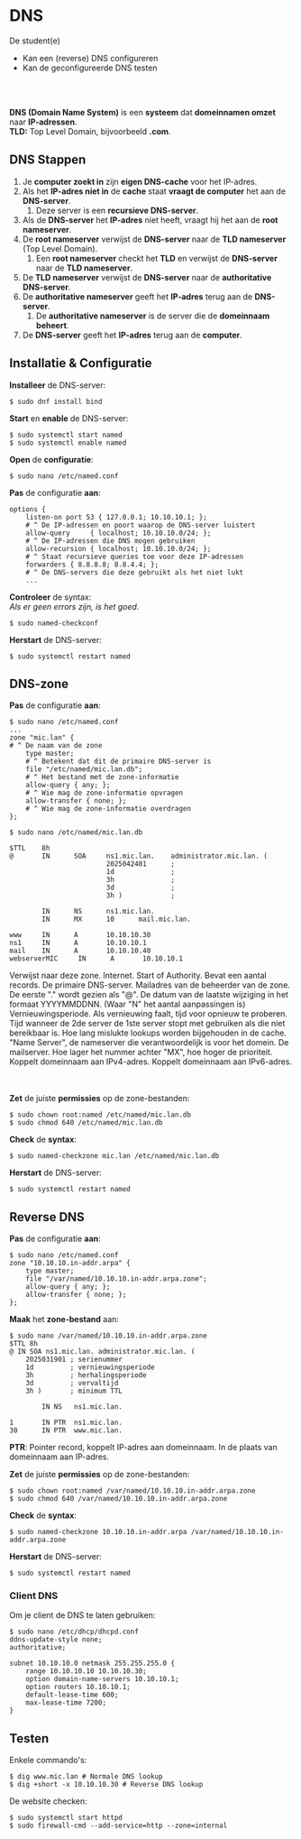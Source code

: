 # DNS

De student(e)
- Kan een (reverse) DNS configureren
- Kan de geconfigureerde DNS testen

<!-- INVISIBLE CHARACTERS FOR SECTION LINE -->
<format style="underline">
⠀⠀⠀⠀⠀⠀⠀⠀⠀⠀⠀⠀⠀⠀⠀⠀⠀⠀⠀⠀⠀⠀⠀⠀⠀⠀⠀⠀⠀⠀⠀⠀⠀⠀⠀⠀⠀⠀⠀⠀⠀⠀⠀⠀⠀⠀⠀⠀⠀⠀⠀⠀⠀⠀⠀⠀⠀⠀⠀⠀⠀⠀⠀⠀⠀⠀⠀⠀⠀⠀⠀⠀⠀⠀⠀⠀⠀⠀⠀⠀⠀⠀⠀⠀⠀⠀⠀⠀⠀⠀⠀⠀⠀
</format>
<!-- INVISIBLE CHARACTERS FOR SECTION LINE -->

**DNS (Domain Name System)** is een **systeem** dat **domeinnamen omzet** naar **IP-adressen**.\
**TLD:** Top Level Domain, bijvoorbeeld **.com**. 

## DNS Stappen

1. Je **computer zoekt in** zijn **eigen DNS-cache** voor het IP-adres.
2. Als het **IP-adres niet in** de **cache** staat **vraagt de computer** het aan de **DNS-server**.
   1. Deze server is een **recursieve DNS-server**.
3. Als de **DNS-server** het **IP-adres** niet heeft, vraagt hij het aan de **root nameserver**.
4. De **root nameserver** verwijst de **DNS-server** naar de **TLD nameserver** (Top Level Domain).
   1. Een **root nameserver** checkt het **TLD** en verwijst de **DNS-server** naar de **TLD nameserver**.
5. De **TLD nameserver** verwijst de **DNS-server** naar de **authoritative DNS-server**.
6. De **authoritative nameserver** geeft het **IP-adres** terug aan de **DNS-server**.
   1. De **authoritative nameserver** is de server die de **domeinnaam beheert**.
7. De **DNS-server** geeft het **IP-adres** terug aan de **computer**.

## Installatie & Configuratie

**Installeer** de DNS-server:
```
$ sudo dnf install bind
```

**Start** en **enable** de DNS-server:
```
$ sudo systemctl start named
$ sudo systemctl enable named
```

**Open** de **configuratie**:
```
$ sudo nano /etc/named.conf
```

**Pas** de configuratie **aan**:
```
options {
    listen-on port 53 { 127.0.0.1; 10.10.10.1; };
    # ^ De IP-adressen en poort waarop de DNS-server luistert
    allow-query     { localhost; 10.10.10.0/24; };
    # ^ De IP-adressen die DNS mogen gebruiken
    allow-recursion { localhost; 10.10.10.0/24; };
    # ^ Staat recursieve queries toe voor deze IP-adressen
    forwarders { 8.8.8.8; 8.8.4.4; };
    # ^ De DNS-servers die deze gebruikt als het niet lukt
    ...
```

**Controleer** de syntax:\
*Als er geen errors zijn, is het goed.*
```
$ sudo named-checkconf
```

**Herstart** de DNS-server:
```
$ sudo systemctl restart named
```

## DNS-zone

**Pas** de configuratie **aan**:
```
$ sudo nano /etc/named.conf
...
zone "mic.lan" {
# ^ De naam van de zone
    type master;
    # ^ Betekent dat dit de primaire DNS-server is
    file "/etc/named/mic.lan.db";
    # ^ Het bestand met de zone-informatie
    allow-query { any; };
    # ^ Wie mag de zone-informatie opvragen
    allow-transfer { none; };
    # ^ Wie mag de zone-informatie overdragen
};
```

```
$ sudo nano /etc/named/mic.lan.db

$TTL    8h
@       IN      SOA     ns1.mic.lan.    administrator.mic.lan. (
                       	2025042401      ;
                       	1d              ;
                       	3h              ;
                       	3d              ;
                       	3h )            ;
 
       	IN      NS      ns1.mic.lan.
       	IN      MX      10      mail.mic.lan.
 
www     IN      A       10.10.10.30
ns1     IN      A       10.10.10.1
mail    IN      A       10.10.10.40
webserverMIC     IN      A       10.10.10.1
```

<tabs>
<tab title="@">
   Verwijst naar deze zone.
</tab>
<tab title="IN">
    Internet.
</tab>
<tab title="SOA">
    Start of Authority. Bevat een aantal records.
</tab>
<tab title="ns1.mic.lan">
   De primaire DNS-server.
</tab>
<tab title="administrator.mic.lan">
   Mailadres van de beheerder van de zone. De eerste "." wordt gezien als "@".
</tab>
<tab title="2025042401">
   De datum van de laatste wijziging in het formaat YYYYMMDDNN. (Waar "N" het aantal aanpassingen is)
</tab>
<tab title="1d">
   Vernieuwingsperiode.
</tab>
<tab title="3h">
   Als vernieuwing faalt, tijd voor opnieuw te proberen.
</tab>
<tab title="3d">
   Tijd wanneer de 2de server de 1ste server stopt met gebruiken als die niet bereikbaar is.
</tab>
<tab title="3h">
   Hoe lang mislukte lookups worden bijgehouden in de cache.
</tab>
</tabs>

<tabs>
<tab title="NS">
   "Name Server", de nameserver die verantwoordelijk is voor het domein.
</tab>
<tab title="MX">
   De mailserver. Hoe lager het nummer achter "MX", hoe hoger de prioriteit.
</tab>
<tab title="A">
   Koppelt domeinnaam aan IPv4-adres.
</tab>
<tab title="AAAA">
   Koppelt domeinnaam aan IPv6-adres.
</tab>
</tabs>

<!-- INVISIBLE CHARACTERS FOR SECTION LINE -->
<format style="underline">
⠀⠀⠀⠀⠀⠀⠀⠀⠀⠀⠀⠀⠀⠀⠀⠀⠀⠀⠀⠀⠀⠀⠀⠀⠀⠀⠀⠀⠀⠀⠀⠀⠀⠀⠀⠀⠀⠀⠀⠀⠀⠀⠀⠀⠀⠀⠀⠀⠀⠀⠀⠀⠀⠀⠀⠀⠀⠀⠀⠀⠀⠀⠀⠀⠀⠀⠀⠀⠀⠀⠀⠀⠀⠀⠀⠀⠀⠀⠀⠀⠀⠀⠀⠀⠀⠀⠀⠀⠀⠀⠀⠀⠀
</format>
<!-- INVISIBLE CHARACTERS FOR SECTION LINE -->

**Zet** de juiste **permissies** op de zone-bestanden:
```
$ sudo chown root:named /etc/named/mic.lan.db
$ sudo chmod 640 /etc/named/mic.lan.db
```

**Check** de **syntax**:
```
$ sudo named-checkzone mic.lan /etc/named/mic.lan.db
```

**Herstart** de DNS-server:
```
$ sudo systemctl restart named
```

## Reverse DNS

**Pas** de configuratie **aan**:
```
$ sudo nano /etc/named.conf
zone "10.10.10.in-addr.arpa" {
    type master;
    file "/var/named/10.10.10.in-addr.arpa.zone";
    allow-query { any; };
    allow-transfer { none; };
};
```

**Maak** het **zone-bestand** aan:
```
$ sudo nano /var/named/10.10.10.in-addr.arpa.zone
$TTL 8h
@ IN SOA ns1.mic.lan. administrator.mic.lan. (
    2025031901 ; serienummer
    1d         ; vernieuwingsperiode
    3h         ; herhalingsperiode
    3d         ; vervaltijd
    3h )       ; minimum TTL
 
        IN NS   ns1.mic.lan.
 
1       IN PTR  ns1.mic.lan.
30      IN PTR  www.mic.lan.
```

**PTR**: Pointer record, koppelt IP-adres aan domeinnaam. In de plaats van domeinnaam aan IP-adres.

**Zet** de juiste **permissies** op de zone-bestanden:
```
$ sudo chown root:named /var/named/10.10.10.in-addr.arpa.zone
$ sudo chmod 640 /var/named/10.10.10.in-addr.arpa.zone
```

**Check** de **syntax**:
```
$ sudo named-checkzone 10.10.10.in-addr.arpa /var/named/10.10.10.in-addr.arpa.zone
```

**Herstart** de DNS-server:
```
$ sudo systemctl restart named
```

### Client DNS

Om je client de DNS te laten gebruiken:
```
$ sudo nano /etc/dhcp/dhcpd.conf
ddns-update-style none;
authoritative;
 
subnet 10.10.10.0 netmask 255.255.255.0 {
    range 10.10.10.10 10.10.10.30;
    option domain-name-servers 10.10.10.1;
    option routers 10.10.10.1;
    default-lease-time 600;
    max-lease-time 7200;
}
```

## Testen

Enkele commando's:
```
$ dig www.mic.lan # Normale DNS lookup
$ dig +short -x 10.10.10.30 # Reverse DNS lookup
```

De website checken:
```
$ sudo systemctl start httpd
$ sudo firewall-cmd --add-service=http --zone=internal
```

